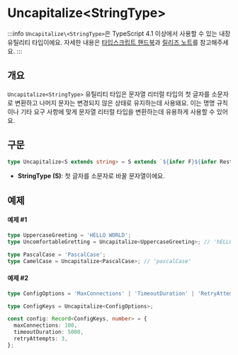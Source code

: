 # Uncapitalize\<StringType>

:::info
`Uncapitalize\<StringType>`은 TypeScript 4.1 이상에서 사용할 수 있는 내장 유틸리티 타입이에요. 자세한 내용은 [타입스크립트 핸드북](https://www.typescriptlang.org/docs/handbook/2/template-literal-types.html#uncapitalizestringtype)과 [릴리즈 노트](https://devblogs.microsoft.com/typescript/announcing-typescript-4-1/)를 참고해주세요.
:::

## 개요

`Uncapitalize<StringType>` 유틸리티 타입은 문자열 리터럴 타입의 첫 글자를 소문자로 변환하고 나머지 문자는 변경되지 않은 상태로 유지하는데 사용돼요. 이는 명명 규칙이나 기타 요구 사항에 맞게 문자열 리터럴 타입을 변환하는데 유용하게 사용할 수 있어요.

## 구문

```ts
type Uncapitalize<S extends string> = S extends `${infer F}${infer Rest}` ? `${Lowercase<F>}${Rest}` : S;
```

- **StringType (S)**: 첫 글자를 소문자로 바꿀 문자열이에요.

## 예제

#### 예제 #1

```ts
type UppercaseGreeting = 'HELLO WORLD';
type UncomfortableGretting = Uncapitalize<UppercaseGreeting>; // 'hELLO WORLD'

type PascalCase = 'PascalCase';
type CamelCase = Uncapitalize<PascalCase>; // 'pascalCase'
```

#### 예제 #2

```ts
type ConfigOptions = 'MaxConnections' | 'TimeoutDuration' | 'RetryAttempts';

type ConfigKeys = Uncapitalize<ConfigOptions>;

const config: Record<ConfigKeys, number> = {
  maxConnections: 100,
  timeoutDuration: 5000,
  retryAttempts: 3,
};
```

